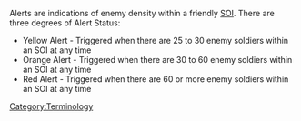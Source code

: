 Alerts are indications of enemy density within a friendly
[SOI](Sphere_of_Influence.md). There are three degrees of Alert Status:

- Yellow Alert - Triggered when there are 25 to 30 enemy soldiers
  within an SOI at any time
- Orange Alert - Triggered when there are 30 to 60 enemy soldiers
  within an SOI at any time
- Red Alert - Triggered when there are 60 or more enemy soldiers
  within an SOI at any time

[Category:Terminology](Category:Terminology.md)
